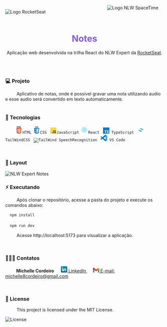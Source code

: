 <!--Banner session-->
<p>
  <img src="https://i.postimg.cc/HnHjH416/rocketseat-logo.png" alt="Logo RocketSeat" width="200" align="left" style="padding-top:13px">
  <img src="https://i.postimg.cc/m2pHLtyQ/nlw-expert.png" alt="Logo NLW SpaceTime" tittle="Logo NLW Expert" width="180" align="right">
</p>
<br><br><br>

<!--About session-->
<h1 align="center" style="color:#8257e6">Notes</h1>

<p align="center">
  Aplicação web desenvolvida na trilha React do NLW Expert da <a href="https://www.rocketseat.com.br/">RocketSeat</a>.
</p>
<br><br>

<!-- Infos do projeto -->
<h3> 💻 Projeto </h3>

&emsp; &emsp; Aplicativo de notas, onde é possível gravar uma nota utilizando audio e esse audio será convertido em texto automaticamente.
<br><br>

<!-- Ícones das ferramentas -->
<h3> 🚀 Tecnologias </h3>
<p align="left"> &emsp;&emsp;
  <code><img height="23" src="https://raw.githubusercontent.com/github/explore/80688e429a7d4ef2fca1e82350fe8e3517d3494d/topics/html/html.png" alt="HTML">HTML</code>
  <code><img height="23" src="https://raw.githubusercontent.com/github/explore/80688e429a7d4ef2fca1e82350fe8e3517d3494d/topics/css/css.png" alt="CSS">CSS </code>
  <code><img height="20" src="https://raw.githubusercontent.com/github/explore/80688e429a7d4ef2fca1e82350fe8e3517d3494d/topics/javascript/javascript.png" alt="JavaScript">JavaScript</code>
  <code><img height="25" src="https://raw.githubusercontent.com/github/explore/80688e429a7d4ef2fca1e82350fe8e3517d3494d/topics/react/react.png" alt="React">React </code>
  <code><img height="20" src="https://raw.githubusercontent.com/github/explore/80688e429a7d4ef2fca1e82350fe8e3517d3494d/topics/typescript/typescript.png" alt="TypeScript"> TypeScript </code>
  <code><img height="24" src="https://raw.githubusercontent.com/github/explore/80688e429a7d4ef2fca1e82350fe8e3517d3494d/topics/tailwind/tailwind.png" alt="TailWind"> TailWindCSS </code>
  <code><img height="26" src="https://i.postimg.cc/h42nSbgv/speech-recognition-logo3.png" alt="TailWind"> SpeechRecognition </code>
  <code><img height="21" src="https://raw.githubusercontent.com/github/explore/80688e429a7d4ef2fca1e82350fe8e3517d3494d/topics/visual-studio-code/visual-studio-code.png" alt="VS Code"> VS Code</code>
  <!-- <code><img height="23" src="https://i.postimg.cc/cHkhnKp7/next-js-gray.png" alt="Next.js">Next.13</code> -->
  <!-- <code><img height="24" src="https://www.rocketseat.com.br/nlw/_next/image?url=%2Fnlw%2Fsvg%2Ftechs%2Fnextauth.png&w=32&q=75" alt="OAuth">Next Auth</code> -->
</p>
<p align="left"> &emsp;&emsp;
  <!-- <code><img height="25" src="https://raw.githubusercontent.com/github/explore/80688e429a7d4ef2fca1e82350fe8e3517d3494d/topics/react/react.png" alt="React">React Native </code> -->
  <!-- <code><img height="24" src="https://i.postimg.cc/52ZLLLPv/fastify.png" alt="Fastify">Fastify</code> -->
  <!-- <code><img height="25" src="https://www.soat.fr/assets/images/formation/NodeJS.png" alt="NodeJS"> NodeJS </code> -->
</p>

<!-- Prints do projeto -->
<h3> 🎯 Layout </h3>

<img src="https://i.postimg.cc/BvXFjy07/notes-print.png" alt="NLW Expert Notes" tittle="Web" width="800">

<br>

<!-- -->
<h3> ⚡ Executando </h3>

&emsp; &emsp; Após clonar o repositório, acesse a pasta do projeto e execute os comandos abaixo:

```bash
  npm install

  npm run dev
```

&emsp; &emsp; Acesse http://localhost:5173 para visualizar a aplicação.

<br>

<!-- <h2> 🔮 Implementações futuras: </h2>

- [ ] edição de memória
- [ ] linkpara compartilhr memória pública
- [ ] solicitar a data da memória
- [ ] layout responsivo
- [ ] consertar conflito no botão de logout no mobile
- [ ] deploy

<br> -->

<h3> 👩🏼‍💻 Contatos </h3>

<p>
  <strong>&emsp; &emsp; Michelle Cordeiro</strong> &emsp; 
  <a href="https://www.linkedin.com/in/michelle-cordeiro/"> 
    <img src="https://github.com/MichelleCordeiro/MichelleCordeiro/blob/main/logos/linkedin.png?raw=true" alt="logo linkedin" width="20" /> LinkedIn
  </a> &emsp;
  <a href="michelle8cordeiro@gmail.com">
    <img src="https://github.com/MichelleCordeiro/MichelleCordeiro/blob/main/logos/gmail.png?raw=true" alt="logo gmail" width="20"/>
    E-mail: michelle8cordeiro@gmail.com
  </a>
</p>

<br>

<!-- Licenças -->
<h3 align="left"> 📝 License </h3>

&emsp; &emsp; This project is licensed under the MIT License.

<img alt="License" src="https://img.shields.io/static/v1?label=license&message=MIT&color=49AA26&labelColor=000000">

<br><br>